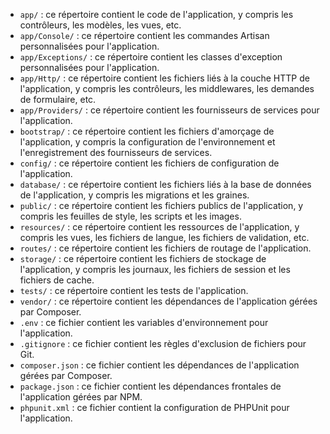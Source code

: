 - `app/` : ce répertoire contient le code de l'application, y compris les contrôleurs, les modèles, les vues, etc.
- `app/Console/` : ce répertoire contient les commandes Artisan personnalisées pour l'application.
- `app/Exceptions/` : ce répertoire contient les classes d'exception personnalisées pour l'application.
- `app/Http/` : ce répertoire contient les fichiers liés à la couche HTTP de l'application, y compris les contrôleurs, les middlewares, les demandes de formulaire, etc.
- `app/Providers/` : ce répertoire contient les fournisseurs de services pour l'application.
- `bootstrap/` : ce répertoire contient les fichiers d'amorçage de l'application, y compris la configuration de l'environnement et l'enregistrement des fournisseurs de services.
- `config/` : ce répertoire contient les fichiers de configuration de l'application.
- `database/` : ce répertoire contient les fichiers liés à la base de données de l'application, y compris les migrations et les graines.
- `public/` : ce répertoire contient les fichiers publics de l'application, y compris les feuilles de style, les scripts et les images.
- `resources/` : ce répertoire contient les ressources de l'application, y compris les vues, les fichiers de langue, les fichiers de validation, etc.
- `routes/` : ce répertoire contient les fichiers de routage de l'application.
- `storage/` : ce répertoire contient les fichiers de stockage de l'application, y compris les journaux, les fichiers de session et les fichiers de cache.
- `tests/` : ce répertoire contient les tests de l'application.
- `vendor/` : ce répertoire contient les dépendances de l'application gérées par Composer.
- `.env` : ce fichier contient les variables d'environnement pour l'application.
- `.gitignore` : ce fichier contient les règles d'exclusion de fichiers pour Git.
- `composer.json` : ce fichier contient les dépendances de l'application gérées par Composer.
- `package.json` : ce fichier contient les dépendances frontales de l'application gérées par NPM.
- `phpunit.xml` : ce fichier contient la configuration de PHPUnit pour l'application.